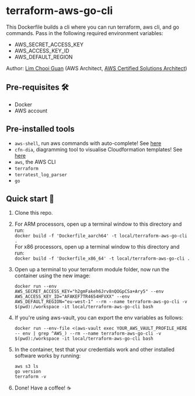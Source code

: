 # terraform-aws-go-cli

This Dockerfile builds a cli where you can run terraform, aws cli, and go commands.  Pass in the following required environment variables:
- AWS_SECRET_ACCESS_KEY
- AWS_ACCESS_KEY_ID
- AWS_DEFAULT_REGION

Author: [Lim Chooi Guan](https://www.linkedin.com/in/cgl88/) (AWS Architect, [AWS Certified Solutions Architect](https://www.credly.com/badges/c54918d6-6370-4099-afa8-122d6d4fa067))

## Pre-requisites 🛠
* Docker  
* AWS account

## Pre-installed tools
- `aws-shell`, run aws commands with auto-complete!  See [here](https://github.com/awslabs/aws-shell)
- `cfn-dia`, diagramming tool to visualise Cloudformation templates!  See [here](https://github.com/mhlabs/cfn-diagram)
- `aws`, the AWS CLI
- `terraform`
- `terratest_log_parser`
- `go`
## Quick start 🍕
1. Clone this repo.
2. For ARM processors, open up a terminal window to this directory and run:  
   `docker build -f 'Dockerfile_aarch64' -t local/terraform-aws-go-cli .`  
   For x86 processors, open up a terminal window to this directory and run:  
   `docker build -f 'Dockerfile_x86_64' -t local/terraform-aws-go-cli .`
3. Open up a terminal to your terraform module folder, now run the container using the new image:

    `docker run --env AWS_SECRET_ACCESS_KEY="h2gmFakeh6Jrv8nQOGpCSa+Ary5" --env AWS_ACCESS_KEY_ID="AFAKEF7TR4654HFVXX" --env AWS_DEFAULT_REGION="eu-west-1" --rm --name terraform-aws-go-cli -v $(pwd):/workspace -it local/terraform-aws-go-cli bash`

4. If you're using aws-vault, you can export the env variables as follows:

    `docker run --env-file <(aws-vault exec YOUR_AWS_VAULT_PROFILE_HERE -- env | grep ^AWS_) --rm --name terraform-aws-go-cli -v $(pwd):/workspace -it local/terraform-aws-go-cli bash`

5. In the container, test that your credentials work and other installed software works by running:
   ```
   aws s3 ls
   go version
   terraform -v
   ```

5. Done! Have a coffee! ☕️
